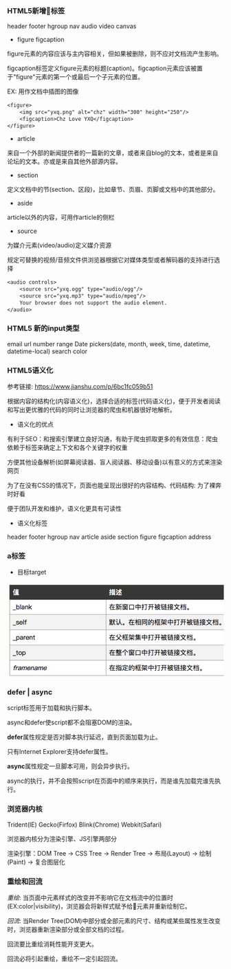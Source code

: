 ### HTML5新增标签

header footer hgroup nav audio video canvas

* figure figcaption

figure元素的内容应该与主内容相关，但如果被删除，则不应对文档流产生影响。

figcaption标签定义figure元素的标题(caption)。figcaption元素应该被置于"figure"元素的第一个或最后一个子元素的位置。

EX: 用作文档中插图的图像

````
<figure>
    <img src="yxq.png" alt="chz" width="300" height="250"/>
    <figcaption>Chz Love YXQ</figcaption>
</figure>
````

* article

来自一个外部的新闻提供者的一篇新的文章，或者来自blog的文本，或者是来自论坛的文本。亦或是来自其他外部源内容。

* section

定义文档中的节(section、区段)，比如章节、页眉、页脚或文档中的其他部分。

* aside

article以外的内容，可用作article的侧栏

* source

为媒介元素(video/audio)定义媒介资源

规定可替换的视频/音频文件供浏览器根据它对媒体类型或者解码器的支持进行选择

````
<audio controls>
    <source src="yxq.ogg" type="audio/ogg"/>
    <source src="yxq.mp3" type="audio/mpeg"/>
    Your browser does not support the audio element.
</audio>
````

### HTML5 新的input类型

email   url   number   range   Date pickers(date, month, week, time, datetime, datetime-local)   search   color

### HTML5语义化

参考链接: https://www.jianshu.com/p/6bc1fc059b51

根据内容的结构化(内容语义化)，选择合适的标签(代码语义化)，便于开发者阅读和写出更优雅的代码的同时让浏览器的爬虫和机器很好地解析。

* 语义化的优点

有利于SEO：和搜索引擎建立良好沟通，有助于爬虫抓取更多的有效信息：爬虫依赖于标签来确定上下文和各个关键字的权重

方便其他设备解析(如屏幕阅读器、盲人阅读器、移动设备)以有意义的方式来渲染网页

为了在没有CSS的情况下，页面也能呈现出很好的内容结构、代码结构: 为了裸奔时好看

便于团队开发和维护，语义化更具有可读性

* 语义化标签

header footer hgroup nav article aside section figure figcaption address

### a标签

* 目标target

![target](images/target.png)

### defer | async

script标签用于加载和执行脚本。

async和defer使script都不会阻塞DOM的渲染。

**defer**属性规定是否对脚本执行延迟，直到页面加载为止。

只有Internet Explorer支持defer属性。

**async**属性规定一旦脚本可用，则会异步执行。

async的执行，并不会按照script在页面中的顺序来执行，而是谁先加载完谁先执行。

### 浏览器内核

Trident(IE) Gecko(Firfox) Blink(Chrome) Webkit(Safari)

浏览器内核分为渲染引擎、JS引擎两部分

渲染引擎：DOM Tree -> CSS Tree -> Render Tree -> 布局(Layout) -> 绘制(Paint) -> 复合图层化

### 重绘和回流

*重绘*: 当页面中元素样式的改变并不影响它在文档流中的位置时(EX:color|visibility)，浏览器会将新样式赋予给元素并重新绘制它。

*回流*: 当Render Tree(DOM)中部分或全部元素的尺寸、结构或某些属性发生改变时，浏览器重新渲染部分或全部文档的过程。

回流要比重绘消耗性能开支更大。

回流必将引起重绘，重绘不一定引起回流。

